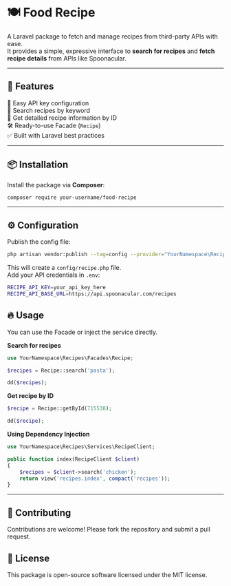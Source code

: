 # 🍽️ Food Recipe

A Laravel package to fetch and manage recipes from third-party APIs with ease.  
It provides a simple, expressive interface to **search for recipes** and **fetch recipe details** from APIs like Spoonacular.  

---

## 🚀 Features
🔑 Easy API key configuration  
🍝 Search recipes by keyword  
📖 Get detailed recipe information by ID  
🛠️ Ready-to-use Facade (`Recipe`)  
✅ Built with Laravel best practices  

---

## 📦 Installation

Install the package via **Composer**:

```bash
composer require your-username/food-recipe
```
---

## ⚙️ Configuration
Publish the config file:
```bash
php artisan vendor:publish --tag=config --provider="YourNamespace\Recipes\RecipeServiceProvider"
```

This will create a `config/recipe.php` file.  
Add your API credentials in `.env`:

```bash
RECIPE_API_KEY=your_api_key_here
RECIPE_API_BASE_URL=https://api.spoonacular.com/recipes
```

## 🔥 Usage

You can use the Facade or inject the service directly.

**Search for recipes**

```php
use YourNamespace\Recipes\Facades\Recipe;

$recipes = Recipe::search('pasta');

dd($recipes);
```
**Get recipe by ID**

```php
$recipe = Recipe::getById(715538);

dd($recipe);
```
**Using Dependency Injection**
```php
use YourNamespace\Recipes\Services\RecipeClient;

public function index(RecipeClient $client)
{
    $recipes = $client->search('chicken');
    return view('recipes.index', compact('recipes'));
}
```

---

## 🤝 Contributing

Contributions are welcome!
Please fork the repository and submit a pull request.

## 📜 License

This package is open-source software licensed under the MIT license.
